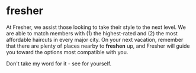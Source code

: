 # fresher
At Fresher, we assist those looking to take their style to the next level. We are able to match members with (1) the highest-rated and (2) the most affordable haircuts in every major city. On your next vacation, remember that there are plenty of places nearby to **freshen** up, and Fresher will guide you toward the options most compatible with you. 

Don't take my word for it - see for yourself.
